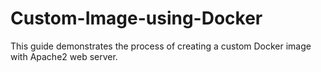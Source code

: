 # Custom-Image-using-Docker
This guide demonstrates the process of creating a custom Docker image with Apache2 web server.
